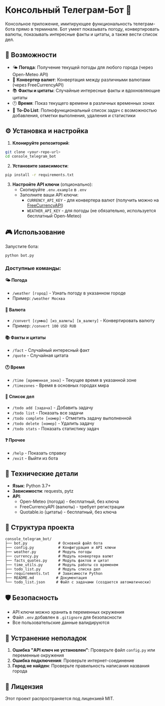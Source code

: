 # Консольный Телеграм-Бот 🤖

Консольное приложение, имитирующее функциональность телеграм-бота прямо в терминале. Бот умеет показывать погоду, конвертировать валюты, показывать интересные факты и цитаты, а также вести список дел.

## 🚀 Возможности

- 🌤 **Погода**: Получение текущей погоды для любого города (через Open-Meteo API)
- 💱 **Конвертер валют**: Конвертация между различными валютами (через FreeCurrencyAPI)
- 📚 **Факты и цитаты**: Случайные интересные факты и вдохновляющие цитаты
- 🕐 **Время**: Показ текущего времени в различных временных зонах
- 📝 **To-Do List**: Полнофункциональный список задач с возможностью добавления, отметки выполнения, удаления и статистики

## ⚙️ Установка и настройка

1. **Клонируйте репозиторий**:
```bash
git clone <your-repo-url>
cd console_telegram_bot
```

2. **Установите зависимости**:
```bash
pip install -r requirements.txt
```

3. **Настройте API ключи** (опционально):
   - Скопируйте `.env.example` в `.env`
   - Заполните ваши API ключи:
     - `CURRENCY_API_KEY` - для конвертера валют (получить можно на [FreeCurrencyAPI](https://freecurrencyapi.com/))
     - `WEATHER_API_KEY` - для погоды (не обязательно, используется бесплатный Open-Meteo)

## 🎮 Использование

Запустите бота:
```bash
python bot.py
```

### Доступные команды:

#### 🌤 Погода
- `/weather [город]` - Узнать погоду в указанном городе
- Пример: `/weather Москва`

#### 💱 Валюта
- `/convert [сумма] [из_валюты] [в_валюту]` - Конвертировать валюту
- Пример: `/convert 100 USD RUB`

#### 📚 Факты и цитаты
- `/fact` - Случайный интересный факт
- `/quote` - Случайная цитата

#### 🕐 Время
- `/time [временная_зона]` - Текущее время в указанной зоне
- `/timezones` - Время в основных городах мира

#### 📝 Список дел
- `/todo add [задача]` - Добавить задачу
- `/todo list` - Показать все задачи
- `/todo complete [номер]` - Отметить задачу выполненной
- `/todo delete [номер]` - Удалить задачу
- `/todo stats` - Показать статистику задач

#### ❓ Прочее
- `/help` - Показать справку
- `/exit` - Выйти из бота

## 🔧 Технические детали

- **Язык**: Python 3.7+
- **Зависимости**: requests, pytz
- **API**: 
  - Open-Meteo (погода) - бесплатный, без ключа
  - FreeCurrencyAPI (валюты) - требует регистрации
  - Quotable.io (цитаты) - бесплатный, без ключа

## 📁 Структура проекта

```
console_telegram_bot/
├── bot.py              # Основной файл бота
├── config.py           # Конфигурация и API ключи
├── weather.py          # Модуль погоды
├── currency.py         # Модуль конвертера валют
├── facts_quotes.py     # Модуль фактов и цитат
├── time_utils.py       # Модуль работы со временем
├── todo_list.py        # Модуль списка дел
├── requirements.txt    # Зависимости Python
├── README.md          # Документация
└── todo_list.json     # Файл с задачами (создается автоматически)
```

## 🛡️ Безопасность

- API ключи можно хранить в переменных окружения
- Файл `.env` добавлен в `.gitignore` для безопасности
- Все пользовательские данные валидируются

## 🐛 Устранение неполадок

1. **Ошибка "API ключ не установлен"**: Проверьте файл `config.py` или переменные окружения
2. **Ошибка подключения**: Проверьте интернет-соединение
3. **Город не найден**: Проверьте правильность написания названия города

## 📝 Лицензия

Этот проект распространяется под лицензией MIT.